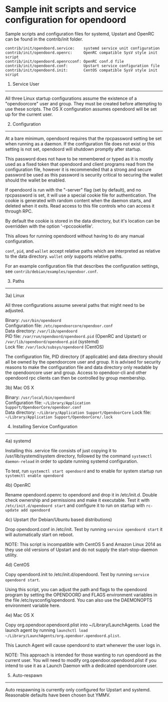 Sample init scripts and service configuration for opendoord
==========================================================

Sample scripts and configuration files for systemd, Upstart and OpenRC
can be found in the contrib/init folder.

    contrib/init/opendoord.service:    systemd service unit configuration
    contrib/init/opendoord.openrc:     OpenRC compatible SysV style init script
    contrib/init/opendoord.openrcconf: OpenRC conf.d file
    contrib/init/opendoord.conf:       Upstart service configuration file
    contrib/init/opendoord.init:       CentOS compatible SysV style init script

1. Service User
---------------------------------

All three Linux startup configurations assume the existence of a "opendoorcore" user
and group.  They must be created before attempting to use these scripts.
The OS X configuration assumes opendoord will be set up for the current user.

2. Configuration
---------------------------------

At a bare minimum, opendoord requires that the rpcpassword setting be set
when running as a daemon.  If the configuration file does not exist or this
setting is not set, opendoord will shutdown promptly after startup.

This password does not have to be remembered or typed as it is mostly used
as a fixed token that opendoord and client programs read from the configuration
file, however it is recommended that a strong and secure password be used
as this password is security critical to securing the wallet should the
wallet be enabled.

If opendoord is run with the "-server" flag (set by default), and no rpcpassword is set,
it will use a special cookie file for authentication. The cookie is generated with random
content when the daemon starts, and deleted when it exits. Read access to this file
controls who can access it through RPC.

By default the cookie is stored in the data directory, but it's location can be overridden
with the option '-rpccookiefile'.

This allows for running opendoord without having to do any manual configuration.

`conf`, `pid`, and `wallet` accept relative paths which are interpreted as
relative to the data directory. `wallet` *only* supports relative paths.

For an example configuration file that describes the configuration settings,
see `contrib/debian/examples/opendoor.conf`.

3. Paths
---------------------------------

3a) Linux

All three configurations assume several paths that might need to be adjusted.

Binary:              `/usr/bin/opendoord`  
Configuration file:  `/etc/opendoorcore/opendoor.conf`  
Data directory:      `/var/lib/opendoord`  
PID file:            `/var/run/opendoord/opendoord.pid` (OpenRC and Upstart) or `/var/lib/opendoord/opendoord.pid` (systemd)  
Lock file:           `/var/lock/subsys/opendoord` (CentOS)  

The configuration file, PID directory (if applicable) and data directory
should all be owned by the opendoorcore user and group.  It is advised for security
reasons to make the configuration file and data directory only readable by the
opendoorcore user and group.  Access to opendoor-cli and other opendoord rpc clients
can then be controlled by group membership.

3b) Mac OS X

Binary:              `/usr/local/bin/opendoord`  
Configuration file:  `~/Library/Application Support/OpendoorCore/opendoor.conf`  
Data directory:      `~/Library/Application Support/OpendoorCore`
Lock file:           `~/Library/Application Support/OpendoorCore/.lock`

4. Installing Service Configuration
-----------------------------------

4a) systemd

Installing this .service file consists of just copying it to
/usr/lib/systemd/system directory, followed by the command
`systemctl daemon-reload` in order to update running systemd configuration.

To test, run `systemctl start opendoord` and to enable for system startup run
`systemctl enable opendoord`

4b) OpenRC

Rename opendoord.openrc to opendoord and drop it in /etc/init.d.  Double
check ownership and permissions and make it executable.  Test it with
`/etc/init.d/opendoord start` and configure it to run on startup with
`rc-update add opendoord`

4c) Upstart (for Debian/Ubuntu based distributions)

Drop opendoord.conf in /etc/init.  Test by running `service opendoord start`
it will automatically start on reboot.

NOTE: This script is incompatible with CentOS 5 and Amazon Linux 2014 as they
use old versions of Upstart and do not supply the start-stop-daemon utility.

4d) CentOS

Copy opendoord.init to /etc/init.d/opendoord. Test by running `service opendoord start`.

Using this script, you can adjust the path and flags to the opendoord program by
setting the OPENDOORD and FLAGS environment variables in the file
/etc/sysconfig/opendoord. You can also use the DAEMONOPTS environment variable here.

4e) Mac OS X

Copy org.opendoor.opendoord.plist into ~/Library/LaunchAgents. Load the launch agent by
running `launchctl load ~/Library/LaunchAgents/org.opendoor.opendoord.plist`.

This Launch Agent will cause opendoord to start whenever the user logs in.

NOTE: This approach is intended for those wanting to run opendoord as the current user.
You will need to modify org.opendoor.opendoord.plist if you intend to use it as a
Launch Daemon with a dedicated opendoorcore user.

5. Auto-respawn
-----------------------------------

Auto respawning is currently only configured for Upstart and systemd.
Reasonable defaults have been chosen but YMMV.
